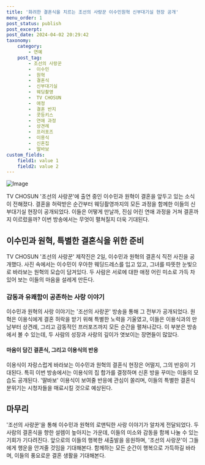 ```yaml
---
title: '화려한 결혼식을 치르는 조선의 사랑꾼 이수민원혁 신부대기실 현장 공개'
menu_order: 1
post_status: publish
post_excerpt: 
post_date: 2024-04-02 20:29:42
taxonomy:
    category:
        - 연예
    post_tag:
        - 조선의 사랑꾼
        -  이수민
        -  원혁
        -  결혼식
        -  신부대기실
        -  웨딩촬영
        -  TV CHOSUN
        -  애정
        -  결혼 반지
        -  콧등키스
        -  연애 과정
        -  상견례
        -  프러포즈
        -  이용식
        -  신혼집
        -  딸바보
custom_fields:
    field1: value 1
    field2: value 2
---
```


![Image](https://ssl.pstatic.net/mimgnews/image/108/2024/04/02/0003225416_001_20240402130801233.jpg?type=w540)

TV CHOSUN '조선의 사랑꾼'에 출연 중인 이수민과 원혁이 결혼을 앞두고 있는 소식이 전해졌다. 결혼을 허락받은 순간부터 웨딩촬영까지의 모든 과정을 함께한 이들의 신부대기실 현장이 공개되었다. 이들은 어떻게 만날까, 진심 어린 연애 과정을 거쳐 결혼까지 이르렀을까? 이번 방송에서는 무엇이 펼쳐질지 더욱 기대된다. 
## 이수민과 원혁, 특별한 결혼식을 위한 준비
TV CHOSUN '조선의 사랑꾼' 제작진은 2일, 이수민과 원혁의 결혼식 직전 사진을 공개했다. 사진 속에서는 이수민이 우아한 웨딩드레스를 입고 있고, 그녀를 따뜻한 눈빛으로 바라보는 원혁의 모습이 담겨있다. 두 사람은 서로에 대한 애정 어린 미소로 가득 차 있어 보는 이들의 마음을 설레게 만든다.
### 감동과 유쾌함이 공존하는 사랑 이야기
이수민과 원혁의 사랑 이야기는 '조선의 사랑꾼' 방송을 통해 그 전부가 공개되었다. 원혁은 이용식에게 결혼 허락을 받기 위해 특별한 노력을 기울였고, 이들은 이용식과의 만남부터 상견례, 그리고 감동적인 프러포즈까지 모든 순간을 펼쳐나갔다. 이 부분은 방송에서 볼 수 있는데, 두 사람의 성장과 사랑의 깊이가 엿보이는 장면들이 많았다.
#### 마음이 담긴 결혼식, 그리고 이용식의 반응
이용식이 자랑스럽게 바라보는 이수민과 원혁의 결혼식 현장은 어떨지, 그의 반응이 기대된다. 특히 이번 방송에서는 이용식의 집 합가를 결정하며 신혼 방을 꾸미는 이들의 모습도 공개된다. '딸바보' 이용식이 보여줄 반응에 관심이 쏠리며, 이들의 특별한 결혼식 분위기는 시청자들을 매료시킬 것으로 예상된다.
## 마무리
'조선의 사랑꾼'을 통해 이수민과 원혁의 로맨틱한 사랑 이야기가 알차게 전달되었다. 두 사람의 결혼식을 향한 설렘이 높아지는 가운데, 이들의 미소와 감동을 함께 나눌 수 있는 기회가 기다려진다. 앞으로의 이들의 행복한 새출발을 응원하며, '조선의 사랑꾼'이 그들에게 행운을 안겨줄 것임을 기대해본다. 함께하는 모든 순간이 행복으로 가득하길 바라며, 이들의 풍요로운 결혼 생활을 기대해본다.
